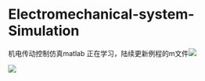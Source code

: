 # Electromechanical-system-Simulation

机电传动控制仿真matlab
正在学习，陆续更新例程的m文件![](https://i.imgur.com/9Vzfeab.png)

![](https://i.imgur.com/s2FR4bg.png)